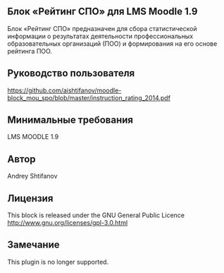 ## Блок «Рейтинг СПО» для LMS Moodle 1.9
Блок «Рейтинг СПО» предназначен для сбора статистической информации о результатах деятельности профессиональных образовательных организаций (ПОО) и формирования на его основе рейтинга ПОО.

## Руководство пользователя
https://github.com/aishtifanov/moodle-block_mou_spo/blob/master/instruction_rating_2014.pdf

## Минимальные требования
LMS MOODLE 1.9

## Автор
Andrey Shtifanov

## Лицензия
This block is released under the GNU General Public Licence http://www.gnu.org/licenses/gpl-3.0.html

## Замечание
This plugin is no longer supported.
